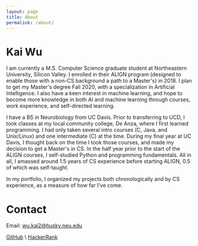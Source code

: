 ```yaml
---
layout: page
title: About
permalink: /about/
---
```

# Kai Wu
I am currently a M.S. Computer Science graduate student at Northeastern University, Silicon Valley. I enrolled in their ALIGN program (designed to enable those with a non-CS background a path to a Master's) in 2018. I plan to get my Master's degree Fall 2020, with a specialization in Artificial Intelligence. I also have a keen interest in machine learning, and hope to become more knowledge in both AI and machine learning through courses, work experience, and self-directed learning.

I have a BS in Neurobiology from UC Davis. Prior to transferring to UCD, I took classes at my local community college, De Anza, where I first learned programming. I had only taken several intro courses (C, Java, and Unix/Linux) and one intermediate (C) at the time. During my final year at UC Davis, I thought back on the time I took those courses, and made my decision to get a Master's in CS. In the half year prior to the start of the ALIGN courses, I self-studied Python and programming fundamentals. All in all, I amassed around 1.5 years of CS experience before starting ALIGN, 0.5 of which was self-taught.

In my portfolio, I organized my projects both chronologically and by CS experience, as a measure of how far I've come.

# Contact
Email: [wu.kai2@husky.neu.edu](wu.kai2@husky.neu.edu)

[GitHub](https://github.com/kaaii) \\
[HackerRank](https://www.hackerrank.com/something_kai)
